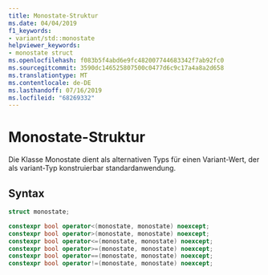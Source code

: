 ```yaml
---
title: Monostate-Struktur
ms.date: 04/04/2019
f1_keywords:
- variant/std::monostate
helpviewer_keywords:
- monostate struct
ms.openlocfilehash: f083b5f4abd6e9fc482007744683342f7ab92fc0
ms.sourcegitcommit: 3590dc146525807500c0477d6c9c17a4a8a2d658
ms.translationtype: MT
ms.contentlocale: de-DE
ms.lasthandoff: 07/16/2019
ms.locfileid: "68269332"
---
```

# <a name="monostate-struct"></a>Monostate-Struktur

Die Klasse Monostate dient als alternativen Typs für einen Variant-Wert, der als variant-Typ konstruierbar standardanwendung.

## <a name="syntax"></a>Syntax

```cpp
struct monostate;

constexpr bool operator<(monostate, monostate) noexcept;
constexpr bool operator>(monostate, monostate) noexcept;
constexpr bool operator<=(monostate, monostate) noexcept;
constexpr bool operator>=(monostate, monostate) noexcept;
constexpr bool operator==(monostate, monostate) noexcept;
constexpr bool operator!=(monostate, monostate) noexcept;
```
